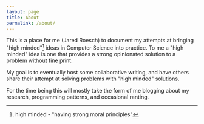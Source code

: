 ```yaml
---
layout: page
title: About
permalink: /about/
---
```


This is a place for me (Jared Roesch) to document my attempts at
bringing "high minded"[^1] ideas in Computer Science into practice.
To me a "high minded" idea is one that provides a strong opinionated
solution to a problem without fine print.

My goal is to eventually host some collaborative writing, and have
others share their attempt at solving problems with "high minded"
solutions.

For the time being this will mostly take the form of me
blogging about my research, programming patterns, and occasional ranting.

[^1]: high minded - "having strong moral principles"
